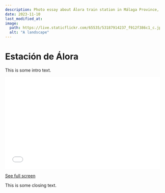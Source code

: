 ```yaml
---
description: Photo essay about Álora train station in Málaga Province, Spain
date: 2023-11-10
last_modified_at: 
image:
  path: https://live.staticflickr.com/65535/53187914237_f912f386c1_c.jpg
  alt: "A landscape"
---
```

# Estación de Álora

This is some intro text. 

<iframe width="100%" height="300px" frameborder="0" allowfullscreen allow="geolocation" src="//umap.openstreetmap.fr/en/map/everystationmalaga_943076?scaleControl=false&miniMap=false&scrollWheelZoom=false&zoomControl=true&editMode=disabled&moreControl=true&searchControl=null&tilelayersControl=null&embedControl=null&datalayersControl=true&onLoadPanel=none&captionBar=false&captionMenus=true&fullscreenControl=true&locateControl=null&measureControl=null&editinosmControl=null#18/36.90678/-4.75901"></iframe><p><a href="//umap.openstreetmap.fr/en/map/everystationmalaga_943076?scaleControl=false&miniMap=false&scrollWheelZoom=true&zoomControl=true&editMode=disabled&moreControl=true&searchControl=null&tilelayersControl=null&embedControl=null&datalayersControl=true&onLoadPanel=caption&captionBar=false&captionMenus=true&feature=El%20Chorro-Caminito%20del%20Rey&fullscreenControl=true&locateControl=null&measureControl=null&editinosmControl=null#18/36.90678/-4.75901">See full screen</a></p>

This is some closing text.



